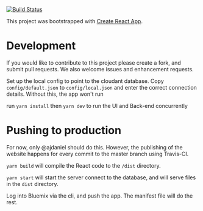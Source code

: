 [![Build Status](https://travis-ci.org/fit52/ui.svg?branch=master)](https://travis-ci.org/fit52/ui)

This project was bootstrapped with [Create React App](https://github.com/facebookincubator/create-react-app).

# Development

If you would like to contribute to this project please create a fork, and submit pull requests. We also welcome issues and enhancement requests.

Set up the local config to point to the cloudant database. Copy `config/default.json` to `config/local.json` and enter the correct connection details. Without this, the app won't run

run `yarn install` then `yarn dev` to run the UI and Back-end concurrently

# Pushing to production

For now, only @ajdaniel should do this. However, the publishing of the website happens for every commit to the master branch using Travis-CI.

`yarn build` will compile the React code to the `/dist` directory.

`yarn start` will start the server connect to the database, and will serve files in the `dist` directory.

Log into Bluemix via the cli, and push the app. The manifest file will do the rest.
